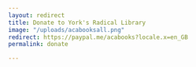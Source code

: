 ```yaml
---
layout: redirect
title: Donate to York's Radical Library
image: "/uploads/acabooksall.png"
redirect: https://paypal.me/acabooks?locale.x=en_GB
permalink: donate

---
```

